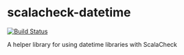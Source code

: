 scalacheck-datetime
====

[![Build Status](https://travis-ci.org/47deg/scalacheck-datetime.svg?branch=master)](https://travis-ci.org/47deg/scalacheck-datetime)

A helper library for using datetime libraries with ScalaCheck